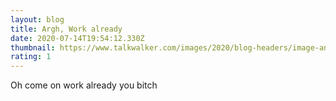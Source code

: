 ```yaml
---
layout: blog
title: Argh, Work already
date: 2020-07-14T19:54:12.330Z
thumbnail: https://www.talkwalker.com/images/2020/blog-headers/image-analysis.png
rating: 1
---
```

Oh come on work already you bitch